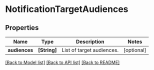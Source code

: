 # NotificationTargetAudiences

## Properties
Name | Type | Description | Notes
------------ | ------------- | ------------- | -------------
**audiences** | **[String]** | List of target audiences. | [optional] 

[[Back to Model list]](../README.md#documentation-for-models) [[Back to API list]](../README.md#documentation-for-api-endpoints) [[Back to README]](../README.md)


